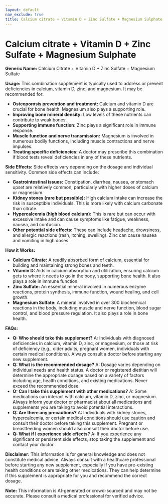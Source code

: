 ```yaml
---
layout: default
nav_exclude: true
title: Calcium citrate + Vitamin D + Zinc Sulfate + Magnesium Sulphate
---
```


# Calcium citrate + Vitamin D + Zinc Sulfate + Magnesium Sulphate

**Generic Name:** Calcium Citrate + Vitamin D + Zinc Sulfate + Magnesium Sulfate

**Usage:** This combination supplement is typically used to address or prevent deficiencies in calcium, vitamin D, zinc, and magnesium.  It may be recommended for:

* **Osteoporosis prevention and treatment:** Calcium and vitamin D are crucial for bone health. Magnesium also plays a supporting role.
* **Improving bone mineral density:**  Low levels of these nutrients can contribute to weak bones.
* **Supporting immune function:** Zinc plays a significant role in immune response.
* **Muscle function and nerve transmission:** Magnesium is involved in numerous bodily functions, including muscle contractions and nerve impulses.
* **Treating specific deficiencies:** A doctor may prescribe this combination if blood tests reveal deficiencies in any of these nutrients.


**Side Effects:**  Side effects vary depending on the dosage and individual sensitivity.  Common side effects can include:

* **Gastrointestinal issues:** Constipation, diarrhea, nausea, or stomach upset are relatively common, particularly with higher doses of calcium or magnesium.
* **Kidney stones (rare but possible):**  High calcium intake can increase the risk in susceptible individuals.  This is more likely with calcium carbonate than citrate.
* **Hypercalcemia (high blood calcium):**  This is rare but can occur with excessive intake and can cause symptoms like fatigue, weakness, nausea, and confusion.
* **Other potential side effects:**  These can include headache, drowsiness, and allergic reactions (rash, itching, swelling).  Zinc can cause nausea and vomiting in high doses.


**How it Works:**

* **Calcium Citrate:** A readily absorbed form of calcium, essential for building and maintaining strong bones and teeth.
* **Vitamin D:** Aids in calcium absorption and utilization, ensuring calcium gets to where it needs to go in the body, supporting bone health.  It also plays a role in immune function.
* **Zinc Sulfate:**  An essential mineral involved in numerous enzyme reactions, protein synthesis, immune function, wound healing, and cell growth.
* **Magnesium Sulfate:**  A mineral involved in over 300 biochemical reactions in the body, including muscle and nerve function, blood sugar control, and blood pressure regulation. It also plays a role in bone health.


**FAQs:**

* **Q: Who should take this supplement?**  A:  Individuals with diagnosed deficiencies in calcium, vitamin D, zinc, or magnesium, or those at risk of deficiency (e.g., older adults, pregnant women, individuals with certain medical conditions). Always consult a doctor before starting any new supplement.
* **Q: What is the recommended dosage?** A:  Dosage varies depending on individual needs and health status.  A doctor or registered dietitian will determine the appropriate dosage based on a variety of factors including age, health conditions, and existing medications.  Never exceed the recommended dose.
* **Q: Can I take this supplement with other medications?** A:  Some medications can interact with calcium, vitamin D, zinc, or magnesium.  Always inform your doctor or pharmacist about all medications and supplements you are taking to avoid potential interactions.
* **Q: Are there any precautions?** A:  Individuals with kidney stones, hypercalcemia, or certain medical conditions should use caution and consult their doctor before taking this supplement.  Pregnant or breastfeeding women should also consult their doctor before use.
* **Q:  What if I experience side effects?** A: If you experience any significant or persistent side effects, stop taking the supplement and contact your doctor.


**Disclaimer:** This information is for general knowledge and does not constitute medical advice. Always consult with a healthcare professional before starting any new supplement, especially if you have pre-existing health conditions or are taking other medications.  They can help determine if this supplement is appropriate for you and recommend the correct dosage.


**Note:** This information is AI-generated or crowd-sourced and may not be accurate. Please consult a medical professional for verified advice.